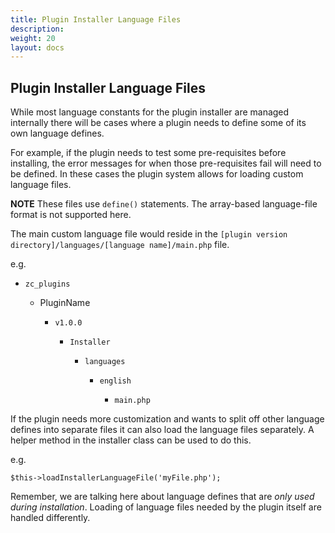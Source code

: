 ```yaml
---
title: Plugin Installer Language Files
description:  
weight: 20
layout: docs
---
```


## Plugin Installer Language Files

While most language constants for the plugin installer are managed internally there will be cases where a plugin needs to define some of its own language defines.

For example, if the plugin needs to test some pre-requisites before installing, the error messages for when those
pre-requisites fail will need to be defined.  In these cases the plugin system allows for loading custom language files.

**NOTE** These files use `define()` statements. The array-based language-file format is not supported here.

The main custom language file would reside in the `[plugin version directory]/languages/[language name]/main.php` file.

e.g.

- `zc_plugins`

    - PluginName

        - `v1.0.0`

            - `Installer`

                - `languages`

                    - `english`

                        - `main.php`


If the plugin needs more customization and wants to split off other language defines into separate files it can also load the language files separately. A helper method in the installer class can be used to do this.

e.g.

    $this->loadInstallerLanguageFile('myFile.php');

Remember, we are talking here about language defines that are *only used during installation*. Loading of language files needed by the plugin itself are handled differently.

